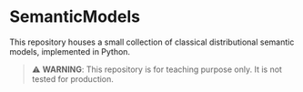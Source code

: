# SemanticModels

This repository houses a small collection of classical distributional semantic models, implemented in Python.

> :warning: **WARNING**: This repository is for teaching purpose only. It is not tested for production.
